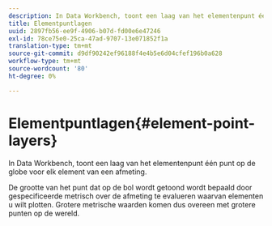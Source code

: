 ```yaml
---
description: In Data Workbench, toont een laag van het elementenpunt één punt op de globe voor elk element van een afmeting.
title: Elementpuntlagen
uuid: 2897fb56-ee9f-4906-b07d-fd00e6e47246
exl-id: 78ce75e0-25ca-47ad-9707-13e071852f1a
translation-type: tm+mt
source-git-commit: d9df90242ef96188f4e4b5e6d04cfef196b0a628
workflow-type: tm+mt
source-wordcount: '80'
ht-degree: 0%

---
```


# Elementpuntlagen{#element-point-layers}

In Data Workbench, toont een laag van het elementenpunt één punt op de globe voor elk element van een afmeting.

De grootte van het punt dat op de bol wordt getoond wordt bepaald door gespecificeerde metrisch over de afmeting te evalueren waarvan elementen u wilt plotten. Grotere metrische waarden komen dus overeen met grotere punten op de wereld.
